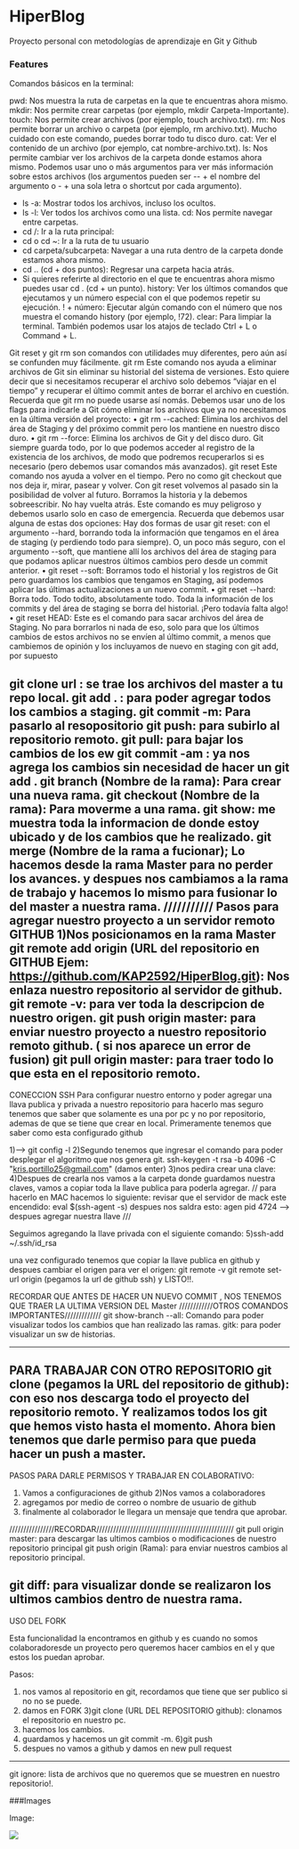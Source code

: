 # HiperBlog
Proyecto personal con metodologías de aprendizaje en Git y Github

### Features

Comandos básicos en la terminal:

pwd: Nos muestra la ruta de carpetas en la que te encuentras ahora mismo.
mkdir: Nos permite crear carpetas (por ejemplo, mkdir Carpeta-Importante).
touch: Nos permite crear archivos (por ejemplo, touch archivo.txt).
rm: Nos permite borrar un archivo o carpeta (por ejemplo, rm archivo.txt). Mucho cuidado con este comando, puedes borrar todo tu disco duro.
cat: Ver el contenido de un archivo (por ejemplo, cat nombre-archivo.txt).
ls: Nos permite cambiar ver los archivos de la carpeta donde estamos ahora mismo. Podemos usar uno o más argumentos para ver más información sobre estos archivos (los argumentos pueden ser -- + el nombre del argumento o - + una sola letra o shortcut por cada argumento).
- ls -a: Mostrar todos los archivos, incluso los ocultos.
- ls -l: Ver todos los archivos como una lista.
cd: Nos permite navegar entre carpetas.
- cd /: Ir a la ruta principal:
- cd o cd ~: Ir a la ruta de tu usuario
- cd carpeta/subcarpeta: Navegar a una ruta dentro de la carpeta donde estamos ahora mismo.
- cd .. (cd + dos puntos): Regresar una carpeta hacia atrás.
- Si quieres referirte al directorio en el que te encuentras ahora mismo puedes usar cd . (cd + un punto).
history: Ver los últimos comandos que ejecutamos y un número especial con el que podemos repetir su ejecución.
! + número: Ejecutar algún comando con el número que nos muestra el comando history (por ejemplo, !72).
clear: Para limpiar la terminal. También podemos usar los atajos de teclado Ctrl + L o Command + L.


Git reset y git rm son comandos con utilidades muy diferentes, pero aún así se confunden muy fácilmente.
git rm
Este comando nos ayuda a eliminar archivos de Git sin eliminar su historial del sistema de versiones. Esto quiere decir que si necesitamos recuperar el archivo solo debemos “viajar en el tiempo” y recuperar el último commit antes de borrar el archivo en cuestión.
Recuerda que git rm no puede usarse así nomás. Debemos usar uno de los flags para indicarle a Git cómo eliminar los archivos que ya no necesitamos en la última versión del proyecto:
•	git rm --cached: Elimina los archivos del área de Staging y del próximo commit pero los mantiene en nuestro disco duro.
•	git rm --force: Elimina los archivos de Git y del disco duro. Git siempre guarda todo, por lo que podemos acceder al registro de la existencia de los archivos, de modo que podremos recuperarlos si es necesario (pero debemos usar comandos más avanzados).
git reset
Este comando nos ayuda a volver en el tiempo. Pero no como git checkout que nos deja ir, mirar, pasear y volver. Con git reset volvemos al pasado sin la posibilidad de volver al futuro. Borramos la historia y la debemos sobreescribir. No hay vuelta atrás.
Este comando es muy peligroso y debemos usarlo solo en caso de emergencia. Recuerda que debemos usar alguna de estas dos opciones:
Hay dos formas de usar git reset: con el argumento --hard, borrando toda la información que tengamos en el área de staging (y perdiendo todo para siempre). O, un poco más seguro, con el argumento --soft, que mantiene allí los archivos del área de staging para que podamos aplicar nuestros últimos cambios pero desde un commit anterior.
•	git reset --soft: Borramos todo el historial y los registros de Git pero guardamos los cambios que tengamos en Staging, así podemos aplicar las últimas actualizaciones a un nuevo commit.
•	git reset --hard: Borra todo. Todo todito, absolutamente todo. Toda la información de los commits y del área de staging se borra del historial.
¡Pero todavía falta algo!
•	git reset HEAD: Este es el comando para sacar archivos del área de Staging. No para borrarlos ni nada de eso, solo para que los últimos cambios de estos archivos no se envíen al último commit, a menos que cambiemos de opinión y los incluyamos de nuevo en staging con git add, por supuesto

git clone url :  se trae los archivos del master a tu repo local.
git add . : para poder agregar todos los cambios a staging.
git commit -m: Para pasarlo al resopositorio
git push: para subirlo al repositorio remoto.
git pull: para bajar los cambios de los ew
git commit -am : ya nos agrega los cambios sin necesidad de hacer un git add .
git branch (Nombre de la rama): Para crear una nueva rama.
git checkout (Nombre de la rama): Para moverme a una rama.
git show: me muestra toda la informacion de donde estoy ubicado y de los cambios que he realizado.
git merge (Nombre de la rama a fucionar); Lo hacemos desde la rama Master para no perder los avances. y despues nos cambiamos a la rama de trabajo y hacemos lo mismo para fusionar lo del master a nuestra rama.
///////////
Pasos para agregar nuestro proyecto a un servidor remoto GITHUB
1)Nos posicionamos en la rama Master
git remote add origin (URL del repositorio en GITHUB Ejem: https://github.com/KAP2592/HiperBlog.git): Nos enlaza nuestro repositorio al servidor de github.
git remote -v: para ver toda la descripcion de nuestro origen.
git push origin master: para enviar nuestro proyecto a nuestro repositorio remoto github.
( si nos aparece un error de fusion) git pull origin master: para traer todo lo que esta en el repositorio remoto.
---------------------------------
CONECCION SSH 
Para configurar nuestro entorno y poder agregar una llava publica y privada a nuestro repositorio para hacerlo mas seguro tenemos que
saber que solamente es una por pc y no por repositorio, ademas de que se tiene que crear en local.
Primeramente tenemos que saber como esta configurado github

1)--> git config -l
2)Segundo tenemos que ingresar el comando para poder desplegar el algoritmo que nos genera git.
ssh-keygen -t rsa -b 4096 -C "kris.portillo25@gmail.com"  (damos enter)
3)nos pedira crear una clave: 
4)Despues de crearla nos vamos a la carpeta donde guardamos nuestra claves, vamos a copiar toda la llave publica 
para poderla agregar.
                                            //
                                            para hacerlo en MAC hacemos lo siguiente:
                                            revisar que el servidor de mack este encendido:
                                            eval $(ssh-agent -s)
                                            despues nos saldra esto:
                                            agen pid 4724
                                            --> despues agregar nuestra llave
                                            ///

<!-- EL SIGNO ~ ES UN CHORKUT QUE NOS AYUDA ACCEDER RAPIDAMENTE A CALQUIER CARPERA DENTRO DE NUESTRA PC CON BACH -->
Seguimos agregando la llave privada con el siguiente comando:
5)ssh-add ~/.ssh/id_rsa

una vez configurado tenemos que copiar la llave publica en github y despues cambiar el origen
para ver el origen: git remote -v
git remote set-url origin (pegamos la url de github ssh) y LISTO!!.

RECORDAR QUE ANTES DE HACER UN NUEVO COMMIT , NOS TENEMOS QUE TRAER LA ULTIMA VERSION DEL Master
////////////OTROS COMANDOS IMPORTANTES/////////////
git show-branch --all: Comando para poder visualizar todos los cambios que han realizado las ramas.
gitk: para poder visualizar un sw de historias.

---------------------------------------------------------------------------------------------------------------
PARA TRABAJAR CON OTRO REPOSITORIO 
git clone (pegamos la URL del repositorio de github): con eso nos descarga todo el proyecto del repositorio remoto.
Y realizamos todos los git que hemos visto hasta el momento.
Ahora bien tenemos que darle permiso para que pueda hacer un push a master.
--------------------------
PASOS PARA DARLE PERMISOS Y TRABAJAR EN COLABORATIVO:
1) Vamos a configuraciones de github
2)Nos vamos a colaboradores
3) agregamos por medio de correo o nombre de usuario de github
4) finalmente al colaborador le llegara un mensaje que tendra que aprobar.

////////////////RECORDAR/////////////////////////////////////////////////
git pull origin master: para descargar las ultimos cambios o modificaciones de nuestro repositorio principal
git push origin (Rama): para enviar nuestros cambios al repositorio principal.

git diff: para visualizar donde se realizaron los ultimos cambios dentro de nuestra rama.
-------------------------------------------------------------------------------------------

USO DEL FORK

Esta funcionalidad la encontramos en github y es cuando no somos colaboradoresde un proyecto pero queremos
hacer cambios en el y que estos los puedan aprobar.

Pasos:
1) nos vamos al repositorio en git, recordamos que tiene que ser publico si no no se puede.
2) damos en FORK
3)git clone (URL DEL REPOSITORIO github): clonamos el repositorio en nuestro pc.
4) hacemos los cambios.
5) guardamos y hacemos un git commit -m.
6)git push
7) despues no vamos a github y damos en new pull request
-------------------------------------------------------------------------------------------------------------
git ignore: lista de archivos que no queremos que se muestren en nuestro repositorio!.

###Images

Image:

![](https://pandao.github.io/editor.md/examples/images/4.jpg)